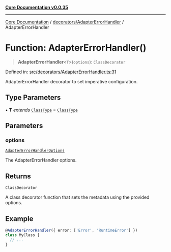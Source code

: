 [**Core Documentation v0.0.35**](../../../README.md)

***

[Core Documentation](../../../modules.md) / [decorators/AdapterErrorHandler](../README.md) / AdapterErrorHandler

# Function: AdapterErrorHandler()

> **AdapterErrorHandler**\<`T`\>(`options`): `ClassDecorator`

Defined in: [src/decorators/AdapterErrorHandler.ts:31](https://github.com/stonemjs/core/blob/83759020101bdf94fc7c7a0d8609e63689d57c0f/src/decorators/AdapterErrorHandler.ts#L31)

AdapterErrorHandler decorator to set imperative configuration.

## Type Parameters

• **T** *extends* [`ClassType`](../../../definitions/type-aliases/ClassType.md) = [`ClassType`](../../../definitions/type-aliases/ClassType.md)

## Parameters

### options

[`AdapterErrorHandlerOptions`](../interfaces/AdapterErrorHandlerOptions.md)

The AdapterErrorHandler options.

## Returns

`ClassDecorator`

A class decorator function that sets the metadata using the provided options.

## Example

```typescript
@AdapterErrorHandler({ error: ['Error', 'RuntimeError'] })
class MyClass {
  // ...
}
```
